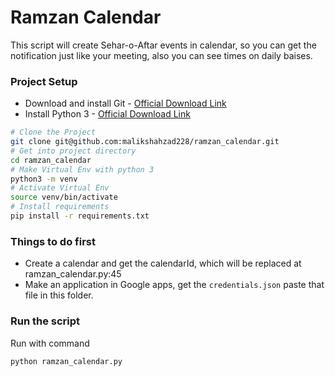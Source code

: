 # Ramzan Calendar
This script will create Sehar-o-Aftar events in calendar, so you can get the notification just like your meeting, 
also you can see times on daily baises.

### Project Setup
* Download and install Git - [Official Download Link](https://git-scm.com/downloads)
* Install Python 3 - [Official Download Link](https://www.python.org/downloads/)

```bash
# Clone the Project
git clone git@github.com:malikshahzad228/ramzan_calendar.git
# Get into project directory
cd ramzan_calendar
# Make Virtual Env with python 3
python3 -m venv
# Activate Virtual Env
source venv/bin/activate
# Install requirements
pip install -r requirements.txt
``` 


### Things to do first
- Create a calendar and get the calendarId, which will be replaced at ramzan_calendar.py:45
- Make an application in Google apps, get the `credentials.json` paste that file in this folder.


### Run the script
Run with command
```bash
python ramzan_calendar.py
```
